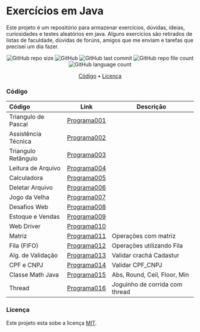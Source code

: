 #  Exercícios em Java

Este projeto é um repositório para armazenar exercícios, dúvidas, ideias, curiosidades e testes aleatórios em java.
Alguns exercícios são retirados de listas de faculdade, dúvidas de forúns, amigos que me enviam e tarefas que precisei um dia fazer.

<p align="center">
  <img alt="GitHub repo size" src="https://img.shields.io/github/repo-size/gpd38/curiosidadeProgramasAleatorios?color=blue">
  <img alt="GitHub" src="https://img.shields.io/github/license/gpd38/curiosidadeProgramasAleatorios?color=red">
  <img alt="GitHub last commit" src="https://img.shields.io/github/last-commit/gpd38/curiosidadeProgramasAleatorios?color=green">
  <img alt="GitHub repo file count" src="https://img.shields.io/github/directory-file-count/gpd38/curiosidadeProgramasAleatorios?color=orange">
  <img alt="GitHub language count" src="https://img.shields.io/github/languages/count/gpd38/curiosidadeProgramasAleatorios?color=pink">
</p>

<p align="center">
	<a href="#Código">Código</a> •
	<a href="#Licença">Licença</a>
</p>

### Código

|Código             |Link                                                                                                                   |Descrição|
|:------------------|-----------------------------------------------------------------------------------------------------------------------|---------|
|Triangulo de Pascal|[Programa001](https://github.com/gpd38/curiosidadeExerciciosJava/tree/main/codigosAleatorios/src/main/java/programa001)||
|Assistência Técnica|[Programa002](https://github.com/gpd38/curiosidadeExerciciosJava/tree/main/codigosAleatorios/src/main/java/programa002)||
|Triangulo Retângulo|[Programa003](https://github.com/gpd38/curiosidadeExerciciosJava/tree/main/codigosAleatorios/src/main/java/programa003)||
|Leitura de Arquivo |[Programa004](https://github.com/gpd38/curiosidadeExerciciosJava/tree/main/codigosAleatorios/src/main/java/programa004)||
|Calculadora        |[Programa005](https://github.com/gpd38/curiosidadeExerciciosJava/tree/main/codigosAleatorios/src/main/java/programa005)||
|Deletar Arquivo    |[Programa006](https://github.com/gpd38/curiosidadeExerciciosJava/tree/main/codigosAleatorios/src/main/java/programa006)||
|Jogo da Velha      |[Programa007](https://github.com/gpd38/curiosidadeExerciciosJava/tree/main/codigosAleatorios/src/main/java/programa007)||
|Desafios Web       |[Programa008](https://github.com/gpd38/curiosidadeExerciciosJava/tree/main/codigosAleatorios/src/main/java/programa008)||
|Estoque e Vendas   |[Programa009](https://github.com/gpd38/curiosidadeExerciciosJava/tree/main/codigosAleatorios/src/main/java/programa009)||
|Web Driver         |[Programa010](https://github.com/gpd38/curiosidadeExerciciosJava/tree/main/codigosAleatorios/src/main/java/programa010)||
|Matriz             |[Programa011](https://github.com/gpd38/curiosidadeExerciciosJava/tree/main/codigosAleatorios/src/main/java/programa011)|Operações com matriz|
|Fila (FIFO)		|[Programa012](https://github.com/gpd38/curiosidadeExerciciosJava/tree/main/codigosAleatorios/src/main/java/programa012)|Operações utilizando Fila|
|Alg. de Validação  |[Programa013](https://github.com/gpd38/curiosidadeExerciciosJava/tree/main/codigosAleatorios/src/main/java/programa013)|Validar crachá Cadastur|
|CPF e CNPJ         |[Programa014](https://github.com/gpd38/curiosidadeExerciciosJava/tree/main/codigosAleatorios/src/main/java/programa014)|Validar CPF_CNPJ|
|Classe Math Java   |[Programa015](https://github.com/gpd38/curiosidadeExerciciosJava/tree/main/codigosAleatorios/src/main/java/programa015)|Abs, Round, Ceil, Floor, Min|
|Thread			    |[Programa016](https://github.com/gpd38/curiosidadeExerciciosJava/tree/main/codigosAleatorios/src/main/java/programa016)|Joguinho de corrida com thread|
 
### Licença

Este projeto esta sobe a licença [MIT](./LICENSE).
